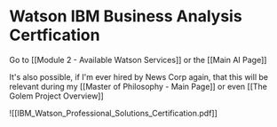 # Watson IBM Business Analysis Certfication

Go to [[Module 2 - Available Watson Services]] or the [[Main AI Page]]

It's also possible, if I'm ever hired by News Corp again, that this will be relevant during my [[Master of Philosophy - Main Page]] or even [[The Golem Project Overview]]

![[IBM_Watson_Professional_Solutions_Certification.pdf]]